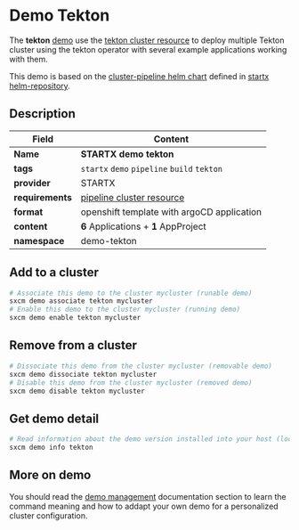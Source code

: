 # Demo Tekton

The **tekton** [demo](../../5-demos) use the [tekton cluster resource](../../resources/tekton) to deploy multiple Tekton cluster using the tekton operator with several example applications working with them.

This demo is based on the [cluster-pipeline helm chart](https://helm-repository.readthedocs.io/en/latest/charts/cluster-pipeline) defined in [startx helm-repository](https://helm-repository.readthedocs.io).

## Description

| Field            | Content                                             |
| ---------------- | --------------------------------------------------- |
| **Name**         | **STARTX demo tekton**                              |
| **tags**         | `startx` `demo` `pipeline` `build` `tekton`         |
| **provider**     | STARTX                                              |
| **requirements** | [pipeline cluster resource](../../resources/tekton) |
| **format**       | openshift template with argoCD application          |
| **content**      | **6** Applications + **1** AppProject               |
| **namespace**    | demo-tekton                                         |

## Add to a cluster

```bash
# Associate this demo to the cluster mycluster (runable demo)
sxcm demo associate tekton mycluster
# Enable this demo to the cluster mycluster (running demo)
sxcm demo enable tekton mycluster
```

## Remove from a cluster

```bash
# Dissociate this demo from the cluster mycluster (removable demo)
sxcm demo dissociate tekton mycluster
# Disable this demo from the cluster mycluster (removed demo)
sxcm demo disable tekton mycluster
```

## Get demo detail

```bash
# Read information about the demo version installed into your host (local)
sxcm demo info tekton
```

## More on demo

You should read the [demo management](../../5-demos) documentation section to learn the command
meaning and how to addapt your own demo for a personalized cluster configuration.
